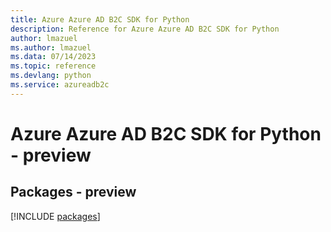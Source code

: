 ```yaml
---
title: Azure Azure AD B2C SDK for Python
description: Reference for Azure Azure AD B2C SDK for Python
author: lmazuel
ms.author: lmazuel
ms.data: 07/14/2023
ms.topic: reference
ms.devlang: python
ms.service: azureadb2c
---
```

# Azure Azure AD B2C SDK for Python - preview
## Packages - preview
[!INCLUDE [packages](azure-ad-b2c-index.md)]
